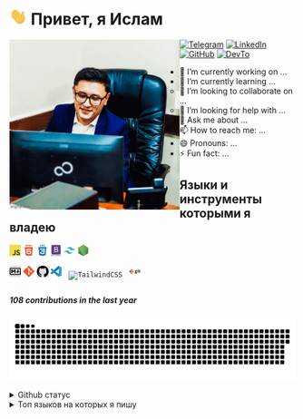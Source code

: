 # <a href="#"><img height="30px" alt="GIF of waving hand" src="assets/handwave.gif"></a> Привет, я Ислам 

<a href="https://dev.to/ibrakhimzhanov" target="_blank"><img align="left" height="300px" alt="GIF about me" src="assets/readme_me.gif"></a>

<a href="https://t.me/ibrakhimzhanovit" target="_blank"><img src="https://img.shields.io/badge/-Telegram-0088cc?style=flat-square&logo=telegram" alt="Telegram"></a>
<a href="https://www.linkedin.com/in/ibrakhimzhanov/" target="_blank"><img src="https://img.shields.io/badge/linkedin-0088cc?style=flat-square&logo=linkedin&logoColor=white" alt="LinkedIn"></a>
<a href="https://github.com/Ibrakhimzhanov" target="_blank"><img src="https://img.shields.io/badge/-GitHub-0088cc?style=flat-square&logo=github" alt="GitHub"></a>
<a href="https://dev.to/ibrakhimzhanov" target="_blank"><img src="https://img.shields.io/badge/-dev.to-0088cc?style=flat-square&logo=dev.to" alt="DevTo"></a>

  - 🔭 I’m currently working on ...
  - 🌱 I’m currently learning ...
    - 👯 I’m looking to collaborate on ...
    - 🤔 I’m looking for help with ...
    - 💬 Ask me about ...
    - 📫 How to reach me: ...
  - 😄 Pronouns: ...
  - ⚡ Fun fact: ...






## Языки и инструменты которыми я владею

<code><img height="20" src="https://raw.githubusercontent.com/github/explore/80688e429a7d4ef2fca1e82350fe8e3517d3494d/topics/javascript/javascript.png"></code>
<code><a href="https://developer.mozilla.org/en-US/docs/Web/HTML"><img height="20" style="margin 10px" alt="HTML" src="assets/icons/html.svg" title="HTML"></a></code>
<code><a href="https://developer.mozilla.org/en-US/docs/Web/CSS"><img height="20" style="margin 10px" alt="CSS" src="assets/icons/css.svg" title="CSS"></a></code>
<code><a href="https://getbootstrap.com/"><img height="20" alt="The Bootstrap framework" style="margin 10px" src="assets/icons/bootstrap.svg" title="Bootstrap"></a></code>
<code><a href="https://tailwindcss.com/"><img height="20" alt="Tailwind CSS framework" style="margin 10px" src="assets/icons/tailwindcss.svg" title="Tailwind CSS"></a></code>
<code><img height="20" src="https://raw.githubusercontent.com/github/explore/80688e429a7d4ef2fca1e82350fe8e3517d3494d/topics/nodejs/nodejs.png"></code>
<!-- <code><img height="20" style="margin 10px" src="https://raw.githubusercontent.com/github/explore/80688e429a7d4ef2fca1e82350fe8e3517d3494d/topics/typescript/typescript.png"></code> -->
<!-- <code><img style="margin 10px" src="https://api.iconify.design/vscode-icons:file-type-reactjs.svg" alt="React" height="20"></code> -->
<!-- <code><img style="margin 10px" src="https://api.iconify.design/logos:redux.svg" alt="Redux" height="20" /></code> -->
<!-- <code><img style="margin: 10px" src="https://api.iconify.design/logos:webpack.svg" alt="Webpack" height="20" /></code> -->
<!-- <code><img style="margin: 10px" src="https://user-images.githubusercontent.com/53177375/100646696-a427e900-333e-11eb-87f5-503de8ab1ab6.png" alt="Material-UI" height="20" /></code> -->
<!-- 
<code><img height="20" src="https://raw.githubusercontent.com/github/explore/80688e429a7d4ef2fca1e82350fe8e3517d3494d/topics/docker/docker.png"></code> -->

<code><a href="https://daringfireball.net/projects/markdown/"><img height="20" style="margin 10px" alt="Markdown" src="assets/icons/markdown.svg" title="Markdown"></a></code>
<code><a href="https://git-scm.com/"><img height="20" alt="Git" style="margin 10px" src="assets/icons/git.svg" title="Git"></a></code>
<code><a href="https://github.com/"><img height="20" alt="GitHub" style="margin 10px" src="assets/icons/GitHub-Mark.svg" title="GitHub"></a></code>
<code><a href="https://code.visualstudio.com/"><img height="20" style="margin 10px" alt="Visual Studio Code" src="assets/icons/vscode.svg" title="VS Code"></a></code>
<code><img style="margin: 8px" src="https://api.iconify.design/logos:tailwindcss-icon.svg" alt="TailwindCSS" height="20" /></code>
<code><img height="20" src="https://raw.githubusercontent.com/github/explore/80688e429a7d4ef2fca1e82350fe8e3517d3494d/topics/git/git.png"></code>




##### 108 contributions in the last year
[![Header image for profile](assets/snake.svg)](https://github.com/Ibrakhimzhanov)

<details>
<summary>Github статус</summary>
<div markdown="1">
  
![Ibrakhimzhanov's GitHub](https://github-readme-stats.vercel.app/api?username=ibrakhimzhanov&count_private=true&show_icons=true&theme=tokyonight&hide=issues,contribs)
  
</div>
</details>

<details>
<summary>Топ языков на которых я пишу</summary>
<div markdown="2">
  
![Top langs](https://github-readme-stats.vercel.app/api/top-langs/?username=ibrakhimzhanov&layout=compact)
  
</div>
</details>





